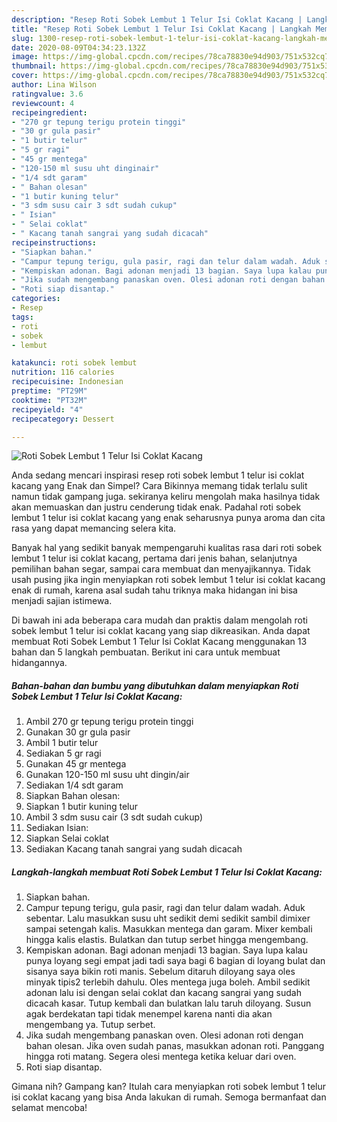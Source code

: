 ```yaml
---
description: "Resep Roti Sobek Lembut 1 Telur Isi Coklat Kacang | Langkah Membuat Roti Sobek Lembut 1 Telur Isi Coklat Kacang Yang Lezat"
title: "Resep Roti Sobek Lembut 1 Telur Isi Coklat Kacang | Langkah Membuat Roti Sobek Lembut 1 Telur Isi Coklat Kacang Yang Lezat"
slug: 1300-resep-roti-sobek-lembut-1-telur-isi-coklat-kacang-langkah-membuat-roti-sobek-lembut-1-telur-isi-coklat-kacang-yang-lezat
date: 2020-08-09T04:34:23.132Z
image: https://img-global.cpcdn.com/recipes/78ca78830e94d903/751x532cq70/roti-sobek-lembut-1-telur-isi-coklat-kacang-foto-resep-utama.jpg
thumbnail: https://img-global.cpcdn.com/recipes/78ca78830e94d903/751x532cq70/roti-sobek-lembut-1-telur-isi-coklat-kacang-foto-resep-utama.jpg
cover: https://img-global.cpcdn.com/recipes/78ca78830e94d903/751x532cq70/roti-sobek-lembut-1-telur-isi-coklat-kacang-foto-resep-utama.jpg
author: Lina Wilson
ratingvalue: 3.6
reviewcount: 4
recipeingredient:
- "270 gr tepung terigu protein tinggi"
- "30 gr gula pasir"
- "1 butir telur"
- "5 gr ragi"
- "45 gr mentega"
- "120-150 ml susu uht dinginair"
- "1/4 sdt garam"
- " Bahan olesan"
- "1 butir kuning telur"
- "3 sdm susu cair 3 sdt sudah cukup"
- " Isian"
- " Selai coklat"
- " Kacang tanah sangrai yang sudah dicacah"
recipeinstructions:
- "Siapkan bahan."
- "Campur tepung terigu, gula pasir, ragi dan telur dalam wadah. Aduk sebentar. Lalu masukkan susu uht sedikit demi sedikit sambil dimixer sampai setengah kalis. Masukkan mentega dan garam. Mixer kembali hingga kalis elastis. Bulatkan dan tutup serbet hingga mengembang."
- "Kempiskan adonan. Bagi adonan menjadi 13 bagian. Saya lupa kalau punya loyang segi empat jadi tadi saya bagi 6 bagian di loyang bulat dan sisanya saya bikin roti manis. Sebelum ditaruh diloyang saya oles minyak tipis2 terlebih dahulu. Oles mentega juga boleh. Ambil sedikit adonan lalu isi dengan selai coklat dan kacang sangrai yang sudah dicacah kasar. Tutup kembali dan bulatkan lalu taruh diloyang. Susun agak berdekatan tapi tidak menempel karena nanti dia akan mengembang ya. Tutup serbet."
- "Jika sudah mengembang panaskan oven. Olesi adonan roti dengan bahan olesan. Jika oven sudah panas, masukkan adonan roti. Panggang hingga roti matang. Segera olesi mentega ketika keluar dari oven."
- "Roti siap disantap."
categories:
- Resep
tags:
- roti
- sobek
- lembut

katakunci: roti sobek lembut 
nutrition: 116 calories
recipecuisine: Indonesian
preptime: "PT29M"
cooktime: "PT32M"
recipeyield: "4"
recipecategory: Dessert

---
```



![Roti Sobek Lembut 1 Telur Isi Coklat Kacang](https://img-global.cpcdn.com/recipes/78ca78830e94d903/751x532cq70/roti-sobek-lembut-1-telur-isi-coklat-kacang-foto-resep-utama.jpg)

Anda sedang mencari inspirasi resep roti sobek lembut 1 telur isi coklat kacang yang Enak dan Simpel? Cara Bikinnya memang tidak terlalu sulit namun tidak gampang juga. sekiranya keliru mengolah maka hasilnya tidak akan memuaskan dan justru cenderung tidak enak. Padahal roti sobek lembut 1 telur isi coklat kacang yang enak seharusnya punya aroma dan cita rasa yang dapat memancing selera kita.

Banyak hal yang sedikit banyak mempengaruhi kualitas rasa dari roti sobek lembut 1 telur isi coklat kacang, pertama dari jenis bahan, selanjutnya pemilihan bahan segar, sampai cara membuat dan menyajikannya. Tidak usah pusing jika ingin menyiapkan roti sobek lembut 1 telur isi coklat kacang enak di rumah, karena asal sudah tahu triknya maka hidangan ini bisa menjadi sajian istimewa.




Di bawah ini ada beberapa cara mudah dan praktis dalam mengolah roti sobek lembut 1 telur isi coklat kacang yang siap dikreasikan. Anda dapat membuat Roti Sobek Lembut 1 Telur Isi Coklat Kacang menggunakan 13 bahan dan 5 langkah pembuatan. Berikut ini cara untuk membuat hidangannya.

<!--inarticleads1-->

##### Bahan-bahan dan bumbu yang dibutuhkan dalam menyiapkan Roti Sobek Lembut 1 Telur Isi Coklat Kacang:

1. Ambil 270 gr tepung terigu protein tinggi
1. Gunakan 30 gr gula pasir
1. Ambil 1 butir telur
1. Sediakan 5 gr ragi
1. Gunakan 45 gr mentega
1. Gunakan 120-150 ml susu uht dingin/air
1. Sediakan 1/4 sdt garam
1. Siapkan  Bahan olesan:
1. Siapkan 1 butir kuning telur
1. Ambil 3 sdm susu cair (3 sdt sudah cukup)
1. Sediakan  Isian:
1. Siapkan  Selai coklat
1. Sediakan  Kacang tanah sangrai yang sudah dicacah




<!--inarticleads2-->

##### Langkah-langkah membuat Roti Sobek Lembut 1 Telur Isi Coklat Kacang:

1. Siapkan bahan.
1. Campur tepung terigu, gula pasir, ragi dan telur dalam wadah. Aduk sebentar. Lalu masukkan susu uht sedikit demi sedikit sambil dimixer sampai setengah kalis. Masukkan mentega dan garam. Mixer kembali hingga kalis elastis. Bulatkan dan tutup serbet hingga mengembang.
1. Kempiskan adonan. Bagi adonan menjadi 13 bagian. Saya lupa kalau punya loyang segi empat jadi tadi saya bagi 6 bagian di loyang bulat dan sisanya saya bikin roti manis. Sebelum ditaruh diloyang saya oles minyak tipis2 terlebih dahulu. Oles mentega juga boleh. Ambil sedikit adonan lalu isi dengan selai coklat dan kacang sangrai yang sudah dicacah kasar. Tutup kembali dan bulatkan lalu taruh diloyang. Susun agak berdekatan tapi tidak menempel karena nanti dia akan mengembang ya. Tutup serbet.
1. Jika sudah mengembang panaskan oven. Olesi adonan roti dengan bahan olesan. Jika oven sudah panas, masukkan adonan roti. Panggang hingga roti matang. Segera olesi mentega ketika keluar dari oven.
1. Roti siap disantap.




Gimana nih? Gampang kan? Itulah cara menyiapkan roti sobek lembut 1 telur isi coklat kacang yang bisa Anda lakukan di rumah. Semoga bermanfaat dan selamat mencoba!
